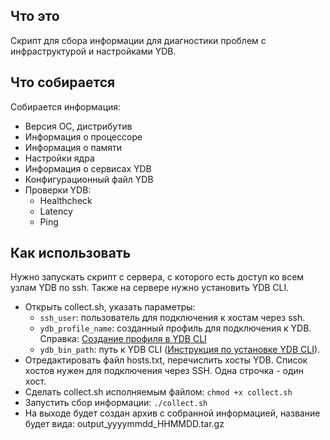 ## Что это
Скрипт для сбора информации для диагностики проблем с инфраструктурой и настройками YDB.
## Что собирается
Собирается информация:
- Версия ОС, дистрибутив
- Информация о процессоре
- Информация о памяти
- Настройки ядра
- Информация о сервисах YDB
- Конфигурационный файл YDB
- Проверки YDB:
    - Healthcheck
    - Latency
    - Ping
## Как использовать
Нужно запускать скрипт с сервера, с которого есть доступ ко всем узлам YDB по ssh. Также на сервере нужно установить YDB CLI. 
- Открыть collect.sh, указать параметры:
    - `ssh_user`: пользователь для подключения к хостам через ssh.
    - `ydb_profile_name`: созданный профиль для подключения к YDB. Справка: [Создание профиля в YDB CLI](https://ydb.tech/docs/ru/reference/ydb-cli/profile/create)
    - `ydb_bin_path`: путь к YDB CLI ([Инструкция по установке YDB CLI](https://ydb.tech/docs/ru/reference/ydb-cli/install)).
- Отредактировать файл hosts.txt, перечислить хосты YDB. Список хостов нужен для подключения через SSH. Одна строчка - один хост.
- Сделать collect.sh исполняемым файлом:
    `chmod +x collect.sh`
- Запустить сбор информации:
    `./collect.sh`
- На выходе будет создан архив с собранной информацией, название будет вида: output_yyyymmdd_HHMMDD.tar.gz
